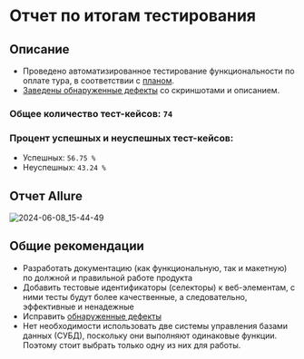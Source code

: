 # Отчет по итогам тестирования

## Описание

- Проведено автоматизированное тестирование функциональности по оплате тура, в соответствии
  с [планом](https://github.com/yalosyash/qa-diploma/blob/main/docs/Plan.md).
- [Заведены обнаруженные дефекты](https://github.com/yalosyash/qa-diploma/issues) со скриншотами и описанием.

### Общее количество тест-кейсов: ```74```

### Процент успешных и неуспешных тест-кейсов:

- Успешных: ```56.75 %```
- Неуспешных: ```43.24 %```

## Отчет Allure

![2024-06-08_15-44-49](https://github.com/yalosyash/qa-diploma/assets/127222172/82eabaf5-7a4e-485a-85c8-0ec314df706a)

## Общие рекомендации

- Разработать документацию (как функциональную, так и макетную) по должной и правильной работе продукта
- Добавить тестовые идентификаторы (селекторы) к веб-элементам, с ними тесты будут более качественные, а следовательно,
  эффективные и ненадежные
- Исправить [обнаруженные дефекты](https://github.com/yalosyash/qa-diploma/issues)
- Нет необходимости использовать две системы управления базами данных (СУБД), поскольку они выполняют одинаковые
  функции. Поэтому стоит выбрать только одну из них для работы.